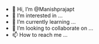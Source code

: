 - 👋 Hi, I’m @Manishprajapt
- 👀 I’m interested in ...
- 🌱 I’m currently learning ...
- 💞️ I’m looking to collaborate on ...
- 📫 How to reach me ...

<!---
Manishprajapt/Manishprajapt is a ✨ special ✨ repository because its `README.md` (this file) appears on your GitHub profile.
You can click the Preview link to take a look at your changes.
--->
